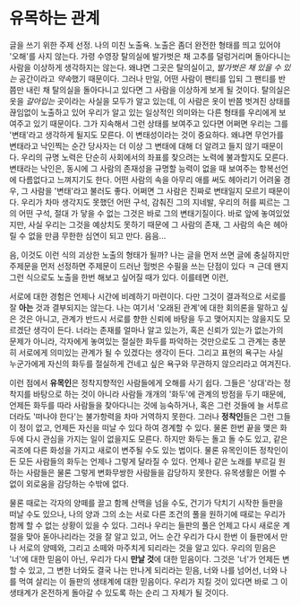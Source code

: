 # 유목하는 관계


 글을 쓰기 위한 주제 선정. 나의 미친 노출욕. 
노출은 좀더 완전한 형태를 띄고 있어야 '오해'를 사지 않는다. 가령 수영장 탈의실에 발가벗은 채 고추를 덜렁거리며 돌아다니는 사람을 이상하게 생각하지는 않는다. 왜냐면 그곳은 탈의실이고, *발가벗은 채 있을 수 있는* 공간이라고 *약속*했기 때문이다. 그러나 만일, 어떤 사람이 팬티를 입되 그 팬티를 반쯤만 내린 채 탈의실을 돌아다니고 있다면 그 사람을 이상하게 보게 될 것이다. 탈의실은 옷을 *갈아입는* 곳이라는 사실을 모두가 알고 있는데, 이 사람은 옷이 반쯤 벗겨진 상태를 끊임없이 노출하고 있어 우리가 알고 있는 일상적인 의미와는 다른 형태를 우리에게 보여주고 있기 때문이다. 그가 지속해서 그런 상태를 보여주고 있다면 어쩌면 우리는 그를 '변태'라고 생각하게 될지도 모른다. 이 변태성이라는 것이 중요하다. 왜냐면 무언가를 변태라고 낙인찍는 순간 당사자는 더 이상 그 변태에 대해 더 알려고 들지 않기 때문이다. 우리의 규명 노력은 단순히 사회에서의 좌표를 찾으려는 노력에 불과할지도 모른다. 변태라는 낙인은, 동시에 그 사람의 존재성을 규명할 능력이 없을 때 보여주는 항복선언에 다름없다고 느껴지기도 한다. 어떤 사람의 속을 아무리 애를 써도 헤아리기 어려울 경우, 그 사람을 '변태'라고 불러도 좋다. 어쩌면 그 사람은 진짜로 변태일지 모르기 때문이다. 우리가 차마 생각지도 못했던 어떤 구석, 감춰진 그의 지네발, 우리의 허를 찌르는 그의 어떤 구석, 절대 가 닿을 수 없는 그것은 바로 그의 변태기질이다. 바로 앞에 놓여있었지만, 사실 우리는 그것을 예상치도 못하기 때문에 그 사람의 존재, 그 사람의 속은 헤아릴 수 없을 만큼 무한한 심연이 되고 만다. 음음...  

음, 이것도 이런 식의 괴상한 노출의 형태가 될까? 나는 글을 먼저 쓰면 글에 충실하지만 주제문을 먼저 선정하면 주제문이 드러난 헐벗은 수필을 쓰는 단점이 있다 ㅋ 근데 왠지 그런 식으로도 노출을 한번 해보고 싶어질 때가 있다. 이를테면 이런, 
 
 
 
서로에 대한 경험은 언제나 시간에 비례하기 마련이다. 다만 그것이 결과적으로 서로를 잘 **아는** 것과 결부되지는 않는다. 나는 여기서 '오래된 관계'에 대한 회의론을 말하고 싶은 것은 아니고,
관계가 반드시 서로를 향한 신뢰에 바탕을 두고 맺어지지는 않을지도 모르겠단 생각이 든다. 
너라는 존재를 얼마나 알고 있는가, 혹은 신뢰가 있는가 없는가의 문제가 아니라, 각자에게 놓여있는 절실한 화두를 파악하는 것만으로도 그 관계는 충분히 서로에게 의미있는 관계가 될 수 있겠다는 생각이 든다. 그리고 표현의 욕구는 사실 누군가에게 자신의 화두를 절실하게 건네고 싶은 욕구와 무관하지 않으리라고 여겨진다.  

이런 점에서 **유목인**은 정착지향적인 사람들에게 오해를 사기 쉽다. 그들은 '상대'라는 정착지를 바탕으로 하는 것이 아니라 사람들 개개의 '화두'에 관계의 방점을 두기 때문에, 언제든 화두를 따라 사람들을 찾아다니는 것에 능숙하거나, 혹은 그런 것들에 늘 서투르더라도 '떠나야 한다'는 불가항력을 차마 거역하지 못한다. 그러나 **정착인**들은 그런 그들이 정이 없고, 언제든 자신을 떠날 수 있다 하여 경계할 수 있다. 물론 한번 끝을 맺은 화두에 다시 관심을 가지는 일이 없을지도 모른다. 하지만 화두는 돌고 돌 수도 있고, 같은 곡조에 다른 화성을 가지고 새로이 변주될 수도 있는 법이다. 물론 유목인이든 정착인이든 모든 사람들의 화두는 언제나 그렇게 달라질 수 있다. 언제나 같은 노래를 부르길 원하는 사람들은 물론 그렇게 변화무쌍한 사람들을 감당하지 못한다. 유목생활은 어쩔 수 없이 외로움을 감당하는 수밖에 없다. 

물론 때로는 각자의 양떼를 끌고 함께 산맥을 넘을 수도, 건기가 닥치기 시작한 들판을 떠날 수도 있으나, 나의 양과 그의 소는 서로 다른 조건의 풀을 원하기에 때로는 우리가 함께 할 수 없는 상황이 있을 수 있다. 그러나 우리는 들판의 풀은 언제고 다시 새로운 계절을 맞아 돋아나리라는 것을 잘 알고 있고, 어느 순간 우리가 다시 한번 이 들판에서 만나 서로의 양떼와, 그리고 소떼와 마주치게 되리라는 것을 알고 있다. 우리의 믿음은 '너'에 대한 믿음이 아닌, 우리가 다시 **만날 것**에 대한 믿음이다. 그것은 '너'가 언제든 변할 수 있고, 그 변한 너와도 결국 나는 만나게 되리라는 믿음, 너와 나를 넘어선, 너와 나를 먹여 살리는 이 들판의 생태계에 대한 믿음이다. 우리가 지킬 것이 있다면 바로 그 이 생태계가 온전하게 돌아갈 수 있도록 하는 순리 그 자체가 될 것이다. 